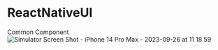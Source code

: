 # ReactNativeUI
Common Component
![Simulator Screen Shot - iPhone 14 Pro Max - 2023-09-26 at 11 18 59](https://github.com/yogendrasingh-dev/ReactNativeUI/assets/49035429/379ecda9-0cef-4de2-82c9-cde63af6c02a)
